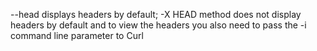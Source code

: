 --head displays headers by default;
-X HEAD method does not display headers by default and to view the headers you also need to pass the -i command line parameter to Curl
